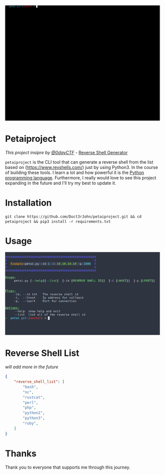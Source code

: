 ![](https://github.com/Doct3rJohn/petaiproject/blob/master/demo/demo.gif)

# Petaiproject

 _This project insipre by [@0dayCTF](https://twitter.com/0dayCTF)_ - [Reverse Shell Generator](https://www.revshells.com/)

`petaiproject` is the CLI tool that can generate a reverse shell from the list based on (https://www.revshells.com/) just by using Python3. In the course of building these tools. I learn a lot and how powerful it is the [Python programming language](https://www.python.org/). Furthermore, I really would love to see this project expanding in the future and I'll try my best to update it.

# Installation
```
git clone https://github.com/Doct3rJohn/petaiproject.git && cd petaiproject && pip3 install -r requirements.txt
```

# Usage
![](https://github.com/Doct3rJohn/petaiproject/blob/master/demo/usage_help.png)

# Reverse Shell List
_will add more in the future_
```json
{
	"reverse_shell_list": [
		"bash",
		"nc",
		"rustcat",
		"perl",
		"php",
		"python2",
		"python3",
		"ruby",
	]
}
```

# Thanks
Thank you to everyone that supports me through this journey.
